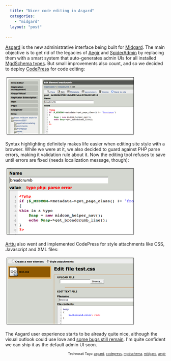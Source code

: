 ```yaml
---
  title: "Nicer code editing in Asgard"
  categories: 
    - "midgard"
  layout: "post"

---
```

<a href="http://bergie.iki.fi/blog/building_a_new_admin_interface_for_midgard/">Asgard</a> is the new administrative interface being built for <a href="http://www.midgard-project.org/">Midgard</a>. The main objective is to get rid of the legacies of <a href="http://en.wikipedia.org/wiki/Aegir_(software)">Aegir</a> and <a href="http://bergie.iki.fi/blog/2004-04-15-001/">SpiderAdmin</a> by replacing them with a smart system that auto-generates admin UIs for all installed <a href="http://www.midgard-project.org/documentation/mgdschema/">MgdSchema types</a>. But small improvements also count, and so we decided to deploy <a href="http://www.codepress.org/">CodePress</a> for code editing:


<img src="/files/asgard-codepress-style-editing.jpg" height="178" width="398" border="1" hspace="4" vspace="4" alt="Asgard-Codepress-Style-Editing" /><span style="font-size:0pt;">

</span>Syntax highlighting definitely makes life easier when editing site style with a browser. While we were at it, we also decided to guard against PHP parse errors, making it validation rule about it. Now the editing tool refuses to save until errors are fixed (needs localization message, though):

<img src="/files/asgard-codepress-parse-error.jpg" height="206" width="398" border="1" hspace="4" vspace="4" alt="Asgard-Codepress-Parse-Error" /><span style="font-size:0pt;">

</span><a href="http://www.kaktus.cc/">Arttu</a> also went and implemented CodePress for style attachments like CSS, Javascript and XML files:

<img src="/files/asgard-styleeditor-edit-css.jpg" height="208" width="398" border="1" hspace="4" vspace="4" alt="Asgard-Styleeditor-Edit-Css" /><span style="font-size:0pt;">

</span>The Asgard user experience starts to be already quite nice, although the visual outlook could use love and <a href="http://trac.midgard-project.org/query?status=new&amp;status=assigned&amp;status=reopened&amp;group=priority&amp;component=Asgard&amp;order=priority">some bugs still remain</a>. I'm quite confident we can ship it as the default admin UI soon.
<p style="text-align:right;font-size:10px;">Technorati Tags: <a href="http://www.technorati.com/tag/asgard" rel="tag">asgard</a>, <a href="http://www.technorati.com/tag/codepress" rel="tag">codepress</a>, <a href="http://www.technorati.com/tag/mgdschema" rel="tag">mgdschema</a>, <a href="http://www.technorati.com/tag/midgard" rel="tag">midgard</a>, <a href="http://www.technorati.com/tag/aegir" rel="tag">aegir</a></p>